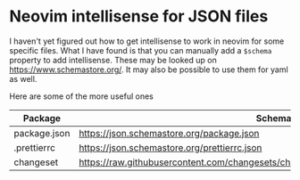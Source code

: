 # Neovim intellisense for JSON files

I haven't yet figured out how to get intellisense to work in neovim for some specific files. What I have found is that you can manually add a `$schema` property to add intellisense. These may be looked up on <https://www.schemastore.org/>. It may also be possible to use them for yaml as well.

Here are some of the more useful ones

| Package      | Schema url                                                                                 |
| ------------ | ------------------------------------------------------------------------------------------ |
| package.json | <https://json.schemastore.org/package.json>                                                |
| .prettierrc  | <https://json.schemastore.org/prettierrc.json>                                             |
| changeset    | <https://raw.githubusercontent.com/changesets/changesets/main/packages/config/schema.json> |